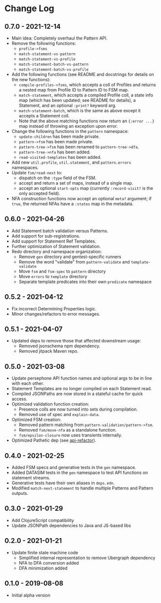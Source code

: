 # Change Log

## 0.7.0 - 2021-12-14
- Main idea: Completely overhaul the Pattern API.
- Remove the following functions:
  - `profile->fsms`
  - `match-statement-vs-pattern`
  - `match-statement-vs-profile`
  - `match-statement-batch-vs-pattern`
  - `match-statement-batch-vs-profile`
- Add the following functions (see README and docstrings for details on the new functions):
  - `compile-profiles->fsms`, which accepts a coll of Profiles and returns a nested map from Profile ID to Pattern ID to FSM map.
  - `match-statement`, which accepts a compiled Profile coll, a state info map (which has been updated; see README for details), a Statement, and an optional `:print?` keyword arg.
  - `match-statement-batch`, which is the same as above except it accepts a Statement coll.
  - Note that the above matching functions now return an `{:error ...}` map instead of throwing an exception upon error.
- Change the following functions in the `pattern` namespace:
  - `update-children` has been made private.
  - `pattern->fsm` has been made private.
  - `pattern-tree->fsm` has been renamed to `pattern-tree->dfa`.
  - `pattern-tree->nfa` has been added.
  - `read-visited-templates` has been added.
- Add new `util.profile`, `util.statement`, and `pattern.errors` namespaces.
- Update `fsm/read-next` to:
  - dispatch on the `:type` field of the FSM.
  - accept and return a set of maps, instead of a single map.
  - accept an optional `start-opts` map (currently `:record-visit?` is the only accepted field).
- NFA construction functions now accept an optional `meta?` argument; if `true`, the returned NFAs have a `:states` map in the metadata.

## 0.6.0 - 2021-04-26
- Add Statement batch validation versus Patterns.
- Add support for sub-registrations.
- Add support for Statement Ref Templates.
- Further optimization of Statement validation.
- Redo directory and namespace organization:
  - Remove `gen` directory and gentest-specific runners
  - Remove the word "validate" from `pattern-validate` and `template-validate`
  - Move `fsm` and `fsm-spec` to `pattern` directory
  - Move `errors` to `template` directory
  - Separate template predicates into their own `predicate` namespace

## 0.5.2 - 2021-04-12
- Fix incorrect Determining Properties logic.
- Minor changes/refactors to error messages.

## 0.5.1 - 2021-04-07
- Updated deps to remove those that affected downstream usage:
  - Removed jsonschema npm dependency.
  - Removed jitpack Maven repo.

## 0.5.0 - 2021-03-08
- Update persephone API function names and optional args to be in line with each other.
- Statement Templates are no longer compiled on each Statement read.
- Compiled JSONPaths are now stored in a stateful cache for quick access.
- Optimized validation function creation:
  - Presence colls are now turned into sets during compilation.
  - Removed use of spec and `explain-data`.
- Optimized FSM creation:
  - Removed pattern matching from `pattern-validation/pattern->fsm`.
  - Removed `fsm/move-nfa` as a standalone function.
  - `fsm/epsilon-closure` now uses transients internally.
- Optimized Pathetic dep (see [api-refactor](https://github.com/yetanalytics/pathetic/pull/3)).

## 0.4.0 - 2021-02-25
- Added FSM specs and generative tests in the `gen` namespace.
- Added DATASIM tests in the `gen` namespace to test API functions on statement streams.
- Generative tests have their own aliases in `deps.edn`.
- Modified `match-next-statement` to handle multiple Patterns and Pattern outputs.

## 0.3.0 - 2021-01-29
- Add ClojureScript compatibility
- Update JSONPath dependencies to Java and JS-based libs

## 0.2.0 - 2021-01-21
- Update finite state machine code
  - Simplified internal representation to remove Ubergraph dependency
  - NFA to DFA conversion added
  - DFA minimization added

## 0.1.0 - 2019-08-08
- Initial alpha version
